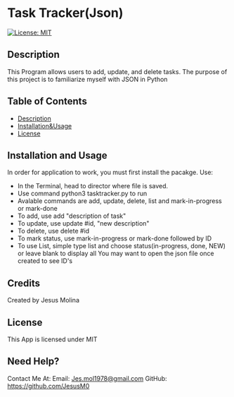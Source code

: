 # Task Tracker(Json)
[![License: MIT](https://img.shields.io/badge/License-MIT-yellow.svg)](https://opensource.org/licenses/MIT)

## Description
This Program allows users to add, update, and delete tasks. The purpose of this project is to familiarize myself with JSON in Python

## **Table of Contents**
* [Description](#Description)
* [Installation&Usage](#Installation)
* [License](#License)

## Installation and Usage
In order for application to work, you must first install the pacakge. Use:
* In the Terminal, head to director where file is saved.
* Use command python3 tasktracker.py to run
* Avalable commands are add, update, delete, list and mark-in-progress or mark-done
* To add, use add "description of task"
* To update, use update #id, "new description"
* To delete, use delete #id
* To mark status, use mark-in-progress or mark-done followed by ID
* To use List, simple type list and choose status(in-progress, done, NEW) or leave blank to display all
You may want to open the json file once created to see ID's

## Credits
Created by Jesus Molina

## License
This App is licensed under MIT

## Need Help?
Contact Me At:
Email: Jes.mol1978@gmail.com
GitHub: https://github.com/JesusM0
